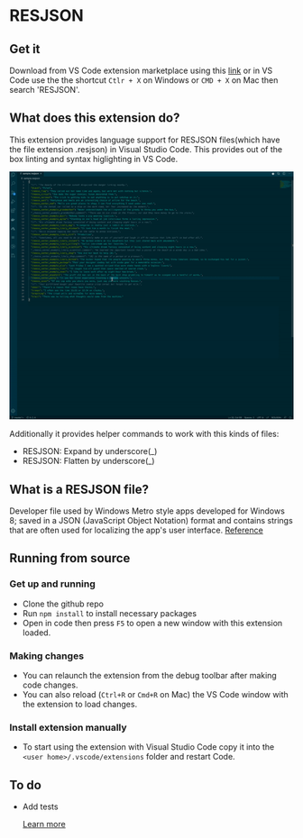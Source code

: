 # RESJSON
## Get it
Download from VS Code extension  marketplace using this [link](https://marketplace.visualstudio.com/items?itemName=cmwendwa.resjson) or in VS Code use the the shortcut `Ctlr + X` on Windows or `CMD + X` on Mac then search 'RESJSON'.

## What does this extension do?
This extension provides language support for RESJSON files(which have the file extension .resjson) in Visual Studio Code.
This provides out of the box linting and syntax higlighting in VS Code.

![gif](resources/images/screen.gif)

Additionally it provides helper commands to work with this kinds of files:
* RESJSON: Expand by underscore(_)
* RESJSON: Flatten by underscore(_)

## What is a RESJSON file?
Developer file used by Windows Metro style apps developed for Windows 8; saved in a JSON (JavaScript Object Notation) format and contains strings that are often used for localizing the app's user interface. [Reference](https://fileinfo.com/extension/resjson)

## Running from source
### Get up and running

* Clone the github repo
* Run ```npm install``` to install necessary packages
* Open in code then press `F5` to open a new window with this extension loaded.

### Making changes

* You can relaunch the extension from the debug toolbar after making code changes.
* You can also reload (`Ctrl+R` or `Cmd+R` on Mac) the VS Code window with the extension to load changes.

### Install extension manually

* To start using the extension with Visual Studio Code copy it into the `<user home>/.vscode/extensions` folder and restart Code.


## To do

* Add tests

    [Learn more](https://code.visualstudio.com/docs)

